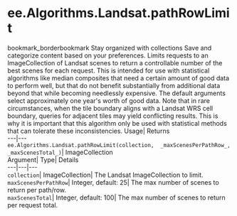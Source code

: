  
#  ee.Algorithms.Landsat.pathRowLimit 
bookmark_borderbookmark Stay organized with collections  Save and categorize content based on your preferences.
Limits requests to an ImageCollection of Landsat scenes to return a controllable number of the best scenes for each request. This is intended for use with statistical algorithms like median composites that need a certain amount of good data to perform well, but that do not benefit substantially from additional data beyond that while becoming needlessly expensive. The default arguments select approximately one year's worth of good data. 
Note that in rare circumstances, when the tile boundary aligns with a Landsat WRS cell boundary, queries for adjacent tiles may yield conflicting results. This is why it is important that this algorithm only be used with statistical methods that can tolerate these inconsistencies.
Usage| Returns  
---|---  
`ee.Algorithms.Landsat.pathRowLimit(collection,  _maxScenesPerPathRow_, _maxScenesTotal_)`| ImageCollection  
Argument| Type| Details  
---|---|---  
`collection`| ImageCollection| The Landsat ImageCollection to limit.  
`maxScenesPerPathRow`| Integer, default: 25| The max number of scenes to return per path/row.  
`maxScenesTotal`| Integer, default: 100| The max number of scenes to return per request total.  
